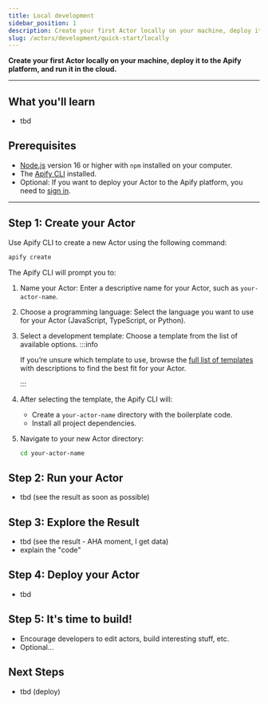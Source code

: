 ```yaml
---
title: Local development
sidebar_position: 1
description: Create your first Actor locally on your machine, deploy it to the Apify platform, and run it in the cloud.
slug: /actors/development/quick-start/locally
---
```


**Create your first Actor locally on your machine, deploy it to the Apify platform, and run it in the cloud.**

---

## What you'll learn

- tbd


## Prerequisites

- [Node.js](https://nodejs.org/en/) version 16 or higher with `npm` installed on your computer.
- The [Apify CLI](/cli/docs/installation) installed.
- Optional: If you want to deploy your Actor to the Apify platform, you need to [sign in](https://console.apify.com/sign-in).

---

## Step 1: Create your Actor

Use Apify CLI to create a new Actor using the following command:

```bash
apify create
```

The Apify CLI will prompt you to:

1. Name your Actor: Enter a descriptive name for your Actor, such as `your-actor-name`.
1. Choose a programming language: Select the language you want to use for your Actor (JavaScript, TypeScript, or Python).
1. Select a development template: Choose a template from the list of available options.
   :::info

   If you’re unsure which template to use, browse the [full list of templates](https://apify.com/templates) with descriptions to find the best fit for your Actor.

   :::
1. After selecting the template, the Apify CLI will:
   - Create a `your-actor-name` directory with the boilerplate code.
   - Install all project dependencies.
1. Navigate to your new Actor directory:
    ```bash
    cd your-actor-name
    ```

## Step 2: Run your Actor

- tbd (see the result as soon as possible)

## Step 3: Explore the Result

- tbd (see the result - AHA moment, I get data)
- explain the "code"

## Step 4: Deploy your Actor

- tbd

## Step 5: It's time to build!

- Encourage developers to edit actors, build interesting stuff, etc.
- Optional...

## Next Steps

- tbd (deploy)

<!-- ## Explore the source code in your editor

After creating your Actor, explore the source code in your preferred code editor, We'll use the `Crawlee + Puppeteer + Chrome` template code as an example, but all Actor templates follow a similar organizational pattern. The important directories and filer are:

### `src` Directory

- `src/main.js`: This file contains the actual code of your Actor

### `.actor` Directory

- [`actor.json`](https://docs.apify.com/platform/actors/development/actor-definition/actor-json): This file defines the Actor's configuration, such as input and output specifications.
- [`Dockerfile`](https://docs.apify.com/platform/actors/development/actor-definition/dockerfile): This file contains instructions for building the Docker image for your Actor.

### `storage` Directory

- This directory emulates the [Apify Storage](../../../storage/index.md)
  - [Dataset](../../../storage/dataset.md)
  - [Key-Value Store](../../../storage/key_value_store.md)
  - [Request Queue](../../../storage/request_queue.md)

![Actor source code](./images/actor-local-code.png)

## Run it locally

To run your Actor locally, use the following command:

```bash
apify run
```

After executing this command, you will see the Actor's log output in your terminal. The results of the Actor's execution will be stored in the local dataset located in the `storage/datasets/default` directory.

![Actor source code](./images/actor-local-run.png)

:::note Local testing & debugging

Running the Actor locally allows you to test and debug your code before deploying it to the Apify platform.

:::

## Deploy it to Apify platform

Once you are satisfied with your Actor, to deploy it to the Apify platform, follow these steps:

1. _Sign in to Apify with the CLI tool_

    ```bash
    apify login
    ```

    This command will prompt you to provide your API token that you can find in Console.

1. _Push your Actor to the Apify platform_

    ```bash
    apify push
    ```

    This command will upload your Actor's code and configuration to the Apify platform, where it can be executed and managed.

    :::note Actor monetization

    If you have successfully completed your first Actor, you may consider [sharing it with other users and monetizing it](../../publishing/index.mdx). The Apify platform provides opportunities to publish and monetize your Actors, allowing you to share your work with the community and potentially generate revenue.

    :::

By following these steps, you can seamlessly deploy your Actors to the Apify platform, enabling you to leverage its scalability, reliability, and advanced features for your web scraping and data processing projects. -->
